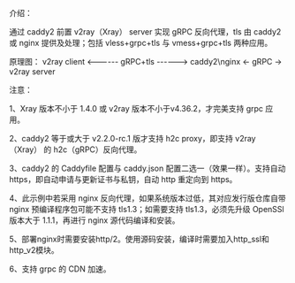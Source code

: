 介绍：

通过 caddy2 前置 v2ray（Xray） server 实现 gRPC 反向代理，tls 由 caddy2 或 nginx 提供及处理；包括 vless+grpc+tls 与 vmess+grpc+tls 两种应用。

原理图： v2ray client <------ gRPC+tls ------> caddy2\nginx <- gRPC -> v2ray server

注意：

1、Xray 版本不小于 1.4.0 或 v2ray 版本不小于v4.36.2，才完美支持 grpc 应用。

2、caddy2 等于或大于 v2.2.0-rc.1 版才支持 h2c proxy，即支持 v2ray（Xray） 的 h2c（gRPC）反向代理。

3、caddy2 的 Caddyfile 配置与 caddy.json 配置二选一（效果一样）。支持自动 https，即自动申请与更新证书与私钥，自动 http 重定向到 https。

4、此示例中若采用 nginx 反向代理，如果系统版本过低，其对应发行版仓库自带 nginx 预编译程序包可能不支持 tls1.3；如需要支持 tls1.3，必须先升级 OpenSSl 版本大于 1.1.1，再进行 nginx 源代码编译和安装。

5、部署nginx时需要安装http/2。使用源码安装，编译时需要加入http_ssl和http_v2模块。

6、支持 grpc 的 CDN 加速。
